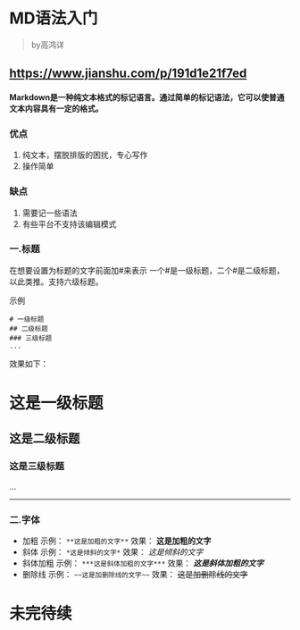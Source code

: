 
# MD语法入门
> by高鸿详

https://www.jianshu.com/p/191d1e21f7ed
---
#### Markdown是一种纯文本格式的标记语言。通过简单的标记语法，它可以使普通文本内容具有一定的格式。

### 优点
1. 纯文本，摆脱排版的困扰，专心写作
2. 操作简单

### 缺点

1. 需要记一些语法
2. 有些平台不支持该编辑模式

### 一.标题

在想要设置为标题的文字前面加#来表示
一个#是一级标题，二个#是二级标题，以此类推。支持六级标题。

示例 

```
# 一级标题
## 二级标题
### 三级标题
...
```

效果如下：

# 这是一级标题
## 这是二级标题
### 这是三级标题

...

---

### 二.字体
- 加粗
示例：
`**这是加粗的文字**`
效果：
**这是加粗的文字**
- 斜体
示例：
`*这是倾斜的文字*`
效果：
*这是倾斜的文字*
- 斜体加粗
示例：
`***这是斜体加粗的文字***`
效果：
***这是斜体加粗的文字***
- 删除线
示例：
`~~这是加删除线的文字~~`
效果：
~~这是加删除线的文字~~
# 未完待续
